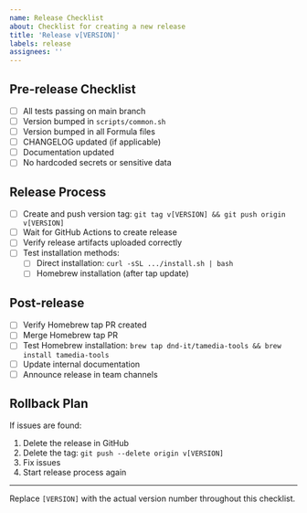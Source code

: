 ```yaml
---
name: Release Checklist
about: Checklist for creating a new release
title: 'Release v[VERSION]'
labels: release
assignees: ''
---
```


## Pre-release Checklist

- [ ] All tests passing on main branch
- [ ] Version bumped in `scripts/common.sh`
- [ ] Version bumped in all Formula files
- [ ] CHANGELOG updated (if applicable)
- [ ] Documentation updated
- [ ] No hardcoded secrets or sensitive data

## Release Process

- [ ] Create and push version tag: `git tag v[VERSION] && git push origin v[VERSION]`
- [ ] Wait for GitHub Actions to create release
- [ ] Verify release artifacts uploaded correctly
- [ ] Test installation methods:
  - [ ] Direct installation: `curl -sSL .../install.sh | bash`
  - [ ] Homebrew installation (after tap update)

## Post-release

- [ ] Verify Homebrew tap PR created
- [ ] Merge Homebrew tap PR
- [ ] Test Homebrew installation: `brew tap dnd-it/tamedia-tools && brew install tamedia-tools`
- [ ] Update internal documentation
- [ ] Announce release in team channels

## Rollback Plan

If issues are found:
1. Delete the release in GitHub
2. Delete the tag: `git push --delete origin v[VERSION]`
3. Fix issues
4. Start release process again

---
Replace `[VERSION]` with the actual version number throughout this checklist.